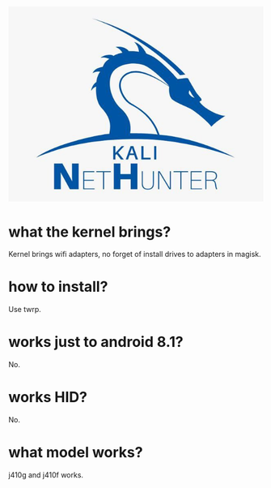 ![Screenshot](logo.png "logo")

# what the kernel brings? 
Kernel brings wifi adapters, no forget of 
install drives to adapters in magisk.

# how to install? 
Use twrp.

# works just to android 8.1?
No.

# works HID? 
No.

# what model works?
j410g and j410f works.
